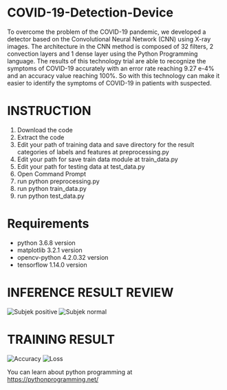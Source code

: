 # COVID-19-Detection-Device
To overcome the problem of the COVID-19 pandemic, we developed a detector based on the Convolutional Neural Network (CNN) using X-ray images. The architecture in the CNN method is composed of 32 filters, 2 convection layers and 1 dense layer using the Python Programming language. The results of this technology trial are able to recognize the symptoms of COVID-19 accurately with an error rate reaching 9.27 e-4% and an accuracy value reaching 100%. So with this technology can make it easier to identify the symptoms of COVID-19 in patients with suspected.

# INSTRUCTION
1. Download the code
2. Extract the code
3. Edit your path of training data and save directory for the result categories of labels and features at preprocessing.py
4. Edit your path for save train data module at train_data.py
5. Edit your path for testing data at test_data.py
6. Open Command Prompt
7. run python preprocessing.py
8. run python train_data.py
9. run python test_data.py

# Requirements
+ python 3.6.8 version
+ matplotlib 3.2.1 version
+ opencv-python 4.2.0.32 version
+ tensorflow 1.14.0 version

# INFERENCE RESULT REVIEW
![Subjek positive](https://user-images.githubusercontent.com/59139641/77219970-e248f800-6b75-11ea-9978-284d5f415607.JPG) ![Subjek normal](https://user-images.githubusercontent.com/59139641/77219976-f68cf500-6b75-11ea-9416-24b1ee20d1bf.JPG)

# TRAINING RESULT
![Accuracy](https://user-images.githubusercontent.com/59139641/77543622-edd45000-6ee2-11ea-81fe-d3710979f29b.JPG) ![Loss](https://user-images.githubusercontent.com/59139641/77543662-fa58a880-6ee2-11ea-8018-76fc94733edf.JPG)

You can learn about python programming at https://pythonprogramming.net/
